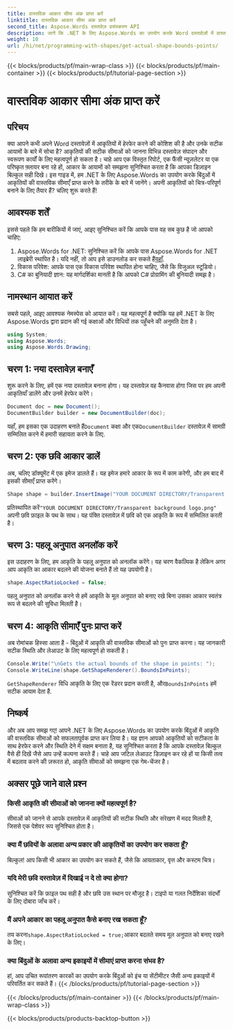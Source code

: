 ```yaml
---
title: वास्तविक आकार सीमा अंक प्राप्त करें
linktitle: वास्तविक आकार सीमा अंक प्राप्त करें
second_title: Aspose.Words दस्तावेज़ प्रसंस्करण API
description: जानें कि .NET के लिए Aspose.Words का उपयोग करके Word दस्तावेज़ों में वास्तविक आकार सीमा बिंदु कैसे प्राप्त करें। इस विस्तृत गाइड के साथ सटीक आकार हेरफेर सीखें।
weight: 10
url: /hi/net/programming-with-shapes/get-actual-shape-bounds-points/
---
```


{{< blocks/products/pf/main-wrap-class >}}
{{< blocks/products/pf/main-container >}}
{{< blocks/products/pf/tutorial-page-section >}}

# वास्तविक आकार सीमा अंक प्राप्त करें

## परिचय

क्या आपने कभी अपने Word दस्तावेज़ों में आकृतियों में हेरफेर करने की कोशिश की है और उनके सटीक आयामों के बारे में सोचा है? आकृतियों की सटीक सीमाओं को जानना विभिन्न दस्तावेज़ संपादन और स्वरूपण कार्यों के लिए महत्वपूर्ण हो सकता है। चाहे आप एक विस्तृत रिपोर्ट, एक फैंसी न्यूज़लेटर या एक परिष्कृत फ़्लायर बना रहे हों, आकार के आयामों को समझना सुनिश्चित करता है कि आपका डिज़ाइन बिल्कुल सही दिखे। इस गाइड में, हम .NET के लिए Aspose.Words का उपयोग करके बिंदुओं में आकृतियों की वास्तविक सीमाएँ प्राप्त करने के तरीके के बारे में जानेंगे। अपनी आकृतियों को चित्र-परिपूर्ण बनाने के लिए तैयार हैं? चलिए शुरू करते हैं!

## आवश्यक शर्तें

इससे पहले कि हम बारीकियों में जाएं, आइए सुनिश्चित करें कि आपके पास वह सब कुछ है जो आपको चाहिए:

1.  Aspose.Words for .NET: सुनिश्चित करें कि आपके पास Aspose.Words for .NET लाइब्रेरी स्थापित है। यदि नहीं, तो आप इसे डाउनलोड कर सकते हैं[यहाँ](https://releases.aspose.com/words/net/).
2. विकास परिवेश: आपके पास एक विकास परिवेश स्थापित होना चाहिए, जैसे कि विजुअल स्टूडियो।
3. C# का बुनियादी ज्ञान: यह मार्गदर्शिका मानती है कि आपको C# प्रोग्रामिंग की बुनियादी समझ है।

## नामस्थान आयात करें

सबसे पहले, आइए आवश्यक नेमस्पेस को आयात करें। यह महत्वपूर्ण है क्योंकि यह हमें .NET के लिए Aspose.Words द्वारा प्रदान की गई कक्षाओं और विधियों तक पहुँचने की अनुमति देता है।

```csharp
using System;
using Aspose.Words;
using Aspose.Words.Drawing;
```

## चरण 1: नया दस्तावेज़ बनाएँ

शुरू करने के लिए, हमें एक नया दस्तावेज़ बनाना होगा। यह दस्तावेज़ वह कैनवास होगा जिस पर हम अपनी आकृतियाँ डालेंगे और उनमें हेरफेर करेंगे।

```csharp
Document doc = new Document();
DocumentBuilder builder = new DocumentBuilder(doc);
```

 यहाँ, हम इसका एक उदाहरण बनाते हैं`Document` कक्षा और एक`DocumentBuilder` दस्तावेज़ में सामग्री सम्मिलित करने में हमारी सहायता करने के लिए.

## चरण 2: एक छवि आकार डालें

अब, चलिए डॉक्यूमेंट में एक इमेज डालते हैं। यह इमेज हमारे आकार के रूप में काम करेगी, और हम बाद में इसकी सीमाएँ प्राप्त करेंगे।

```csharp
Shape shape = builder.InsertImage("YOUR DOCUMENT DIRECTORY/Transparent background logo.png");
```

 प्रतिस्थापित करें`"YOUR DOCUMENT DIRECTORY/Transparent background logo.png"` अपनी छवि फ़ाइल के पथ के साथ। यह पंक्ति दस्तावेज़ में छवि को एक आकृति के रूप में सम्मिलित करती है।

## चरण 3: पहलू अनुपात अनलॉक करें

इस उदाहरण के लिए, हम आकृति के पहलू अनुपात को अनलॉक करेंगे। यह चरण वैकल्पिक है लेकिन अगर आप आकृति का आकार बदलने की योजना बनाते हैं तो यह उपयोगी है।

```csharp
shape.AspectRatioLocked = false;
```

पहलू अनुपात को अनलॉक करने से हमें आकृति के मूल अनुपात को बनाए रखे बिना उसका आकार स्वतंत्र रूप से बदलने की सुविधा मिलती है।

## चरण 4: आकृति सीमाएँ पुनः प्राप्त करें

अब रोमांचक हिस्सा आता है - बिंदुओं में आकृति की वास्तविक सीमाओं को पुनः प्राप्त करना। यह जानकारी सटीक स्थिति और लेआउट के लिए महत्वपूर्ण हो सकती है।

```csharp
Console.Write("\nGets the actual bounds of the shape in points: ");
Console.WriteLine(shape.GetShapeRenderer().BoundsInPoints);
```

`GetShapeRenderer` विधि आकृति के लिए एक रेंडरर प्रदान करती है, और`BoundsInPoints` हमें सटीक आयाम देता है.

## निष्कर्ष

और अब आप समझ गए! आपने .NET के लिए Aspose.Words का उपयोग करके बिंदुओं में आकृति की वास्तविक सीमाओं को सफलतापूर्वक प्राप्त कर लिया है। यह ज्ञान आपको आकृतियों को सटीकता के साथ हेरफेर करने और स्थिति देने में सक्षम बनाता है, यह सुनिश्चित करता है कि आपके दस्तावेज़ बिल्कुल वैसे ही दिखें जैसे आप उन्हें कल्पना करते हैं। चाहे आप जटिल लेआउट डिज़ाइन कर रहे हों या किसी तत्व में बदलाव करने की ज़रूरत हो, आकृति सीमाओं को समझना एक गेम-चेंजर है।

## अक्सर पूछे जाने वाले प्रश्न

### किसी आकृति की सीमाओं को जानना क्यों महत्वपूर्ण है?
सीमाओं को जानने से आपके दस्तावेज़ में आकृतियों की सटीक स्थिति और संरेखण में मदद मिलती है, जिससे एक पेशेवर रूप सुनिश्चित होता है।

### क्या मैं छवियों के अलावा अन्य प्रकार की आकृतियों का उपयोग कर सकता हूँ?
बिल्कुल! आप किसी भी आकार का उपयोग कर सकते हैं, जैसे कि आयताकार, वृत्त और कस्टम चित्र।

### यदि मेरी छवि दस्तावेज़ में दिखाई न दे तो क्या होगा?
सुनिश्चित करें कि फ़ाइल पथ सही है और छवि उस स्थान पर मौजूद है। टाइपो या गलत निर्देशिका संदर्भों के लिए दोबारा जाँच करें।

### मैं अपने आकार का पहलू अनुपात कैसे बनाए रख सकता हूँ?
तय करना`shape.AspectRatioLocked = true;`आकार बदलते समय मूल अनुपात को बनाए रखने के लिए।

### क्या बिंदुओं के अलावा अन्य इकाइयों में सीमाएं प्राप्त करना संभव है?
हां, आप उचित रूपांतरण कारकों का उपयोग करके बिंदुओं को इंच या सेंटीमीटर जैसी अन्य इकाइयों में परिवर्तित कर सकते हैं।
{{< /blocks/products/pf/tutorial-page-section >}}

{{< /blocks/products/pf/main-container >}}
{{< /blocks/products/pf/main-wrap-class >}}

{{< blocks/products/products-backtop-button >}}
